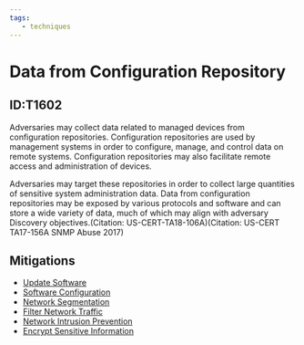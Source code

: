 ```yaml
---
tags:
   - techniques
---
```

# Data from Configuration Repository
## ID:T1602
Adversaries may collect data related to managed devices from configuration repositories. Configuration repositories are used by management systems in order to configure, manage, and control data on remote systems. Configuration repositories may also facilitate remote access and administration of devices.

Adversaries may target these repositories in order to collect large quantities of sensitive system administration data. Data from configuration repositories may be exposed by various protocols and software and can store a wide variety of data, much of which may align with adversary Discovery objectives.(Citation: US-CERT-TA18-106A)(Citation: US-CERT TA17-156A SNMP Abuse 2017)
## Mitigations
* [Update Software](mitigations/M1051)
* [Software Configuration](mitigations/M1054)
* [Network Segmentation](mitigations/M1030)
* [Filter Network Traffic](mitigations/M1037)
* [Network Intrusion Prevention](mitigations/M1031)
* [Encrypt Sensitive Information](mitigations/M1041)
